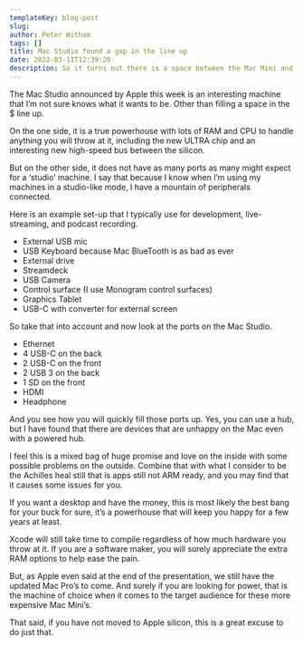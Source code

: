 ```yaml
---
templateKey: blog-post
slug: 
author: Peter Witham
tags: []
title: Mac Studio found a gap in the line up
date: 2022-03-11T12:39:20
description: So it turns out there is a space between the Mac Mini and Mac Pro. Hello Mac Studio.
---
```


The Mac Studio announced by Apple this week is an interesting machine that I’m not sure knows what it wants to be. Other than filling a space in the $ line up.

On the one side, it is a true powerhouse with lots of RAM and CPU to handle anything you will throw at it, including the new ULTRA chip and an interesting new high-speed bus between the silicon.

But on the other side, it does not have as many ports as many might expect for a ‘studio’ machine. I say that because I know when I’m using my machines in a studio-like mode, I have a mountain of peripherals connected.

Here is an example set-up that I typically use for development, live-streaming, and podcast recording.

- External USB mic
- USB Keyboard because Mac BlueTooth is as bad as ever
- External drive
- Streamdeck
- USB Camera
- Control surface (I use Monogram control surfaces)
- Graphics Tablet
- USB-C with converter for external screen

So take that into account and now look at the ports on the Mac Studio.

- Ethernet
- 4 USB-C on the back
- 2 USB-C on the front
- 2 USB 3 on the back
- 1 SD on the front
- HDMI
- Headphone

And you see how you will quickly fill those ports up. Yes, you can use a hub, but I have found that there are devices that are unhappy on the Mac even with a powered hub.

I feel this is a mixed bag of huge promise and love on the inside with some possible problems on the outside. Combine that with what I consider to be the Achilles heal still that is apps still not ARM ready, and you may find that it causes some issues for you.

If you want a desktop and have the money, this is most likely the best bang for your buck for sure, it’s a powerhouse that will keep you happy for a few years at least.

Xcode will still take time to compile regardless of how much hardware you throw at it. If you are a software maker, you will surely appreciate the extra RAM options to help ease the pain.

But, as Apple even said at the end of the presentation, we still have the updated Mac Pro’s to come. And surely if you are looking for power, that is the machine of choice when it comes to the target audience for these more expensive Mac Mini’s.

That said, if you have not moved to Apple silicon, this is a great excuse to do just that.
